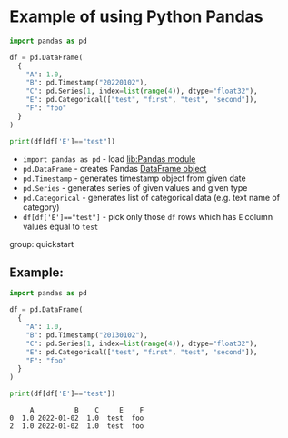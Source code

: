 # Example of using Python Pandas

```python
import pandas as pd

df = pd.DataFrame(
  {
    "A": 1.0,
    "B": pd.Timestamp("20220102"),
    "C": pd.Series(1, index=list(range(4)), dtype="float32"),
    "E": pd.Categorical(["test", "first", "test", "second"]),
    "F": "foo"
  }
)

print(df[df['E']=="test"])
```

- `import pandas as pd` - load [lib:Pandas module](/python-pandas/how-to-install-pandas)
- `pd.DataFrame` - creates Pandas [DataFrame object](https://pandas.pydata.org/docs/reference/api/pandas.DataFrame.html)
- `pd.Timestamp` - generates timestamp object from given date
- `pd.Series` - generates series of given values and given type
- `pd.Categorical` - generates list of categorical data (e.g. text name of category)
- `df[df['E']=="test"]` - pick only those `df` rows which has `E` column values equal to `test`

group: quickstart

## Example: 
```python
import pandas as pd

df = pd.DataFrame(
  {
    "A": 1.0,
    "B": pd.Timestamp("20130102"),
    "C": pd.Series(1, index=list(range(4)), dtype="float32"),
    "E": pd.Categorical(["test", "first", "test", "second"]),
    "F": "foo"
  }
)

print(df[df['E']=="test"])
```
```
     A          B    C     E    F
0  1.0 2022-01-02  1.0  test  foo
2  1.0 2022-01-02  1.0  test  foo
```

